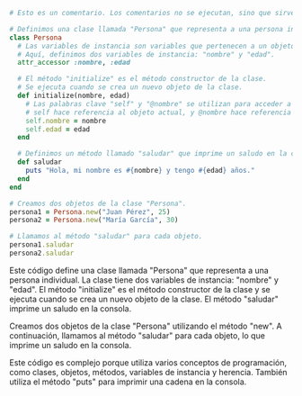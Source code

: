 ```ruby
# Esto es un comentario. Los comentarios no se ejecutan, sino que sirven para explicar el código.

# Definimos una clase llamada "Persona" que representa a una persona individual.
class Persona
  # Las variables de instancia son variables que pertenecen a un objeto específico de una clase.
  # Aquí, definimos dos variables de instancia: "nombre" y "edad".
  attr_accessor :nombre, :edad

  # El método "initialize" es el método constructor de la clase.
  # Se ejecuta cuando se crea un nuevo objeto de la clase.
  def initialize(nombre, edad)
    # Las palabras clave "self" y "@nombre" se utilizan para acceder a las variables de instancia.
    # self hace referencia al objeto actual, y @nombre hace referencia a la variable de instancia "nombre".
    self.nombre = nombre
    self.edad = edad
  end

  # Definimos un método llamado "saludar" que imprime un saludo en la consola.
  def saludar
    puts "Hola, mi nombre es #{nombre} y tengo #{edad} años."
  end
end

# Creamos dos objetos de la clase "Persona".
persona1 = Persona.new("Juan Pérez", 25)
persona2 = Persona.new("María García", 30)

# Llamamos al método "saludar" para cada objeto.
persona1.saludar
persona2.saludar
```

Este código define una clase llamada "Persona" que representa a una persona individual. La clase tiene dos variables de instancia: "nombre" y "edad". El método "initialize" es el método constructor de la clase y se ejecuta cuando se crea un nuevo objeto de la clase. El método "saludar" imprime un saludo en la consola.

Creamos dos objetos de la clase "Persona" utilizando el método "new". A continuación, llamamos al método "saludar" para cada objeto, lo que imprime un saludo en la consola.

Este código es complejo porque utiliza varios conceptos de programación, como clases, objetos, métodos, variables de instancia y herencia. También utiliza el método "puts" para imprimir una cadena en la consola.